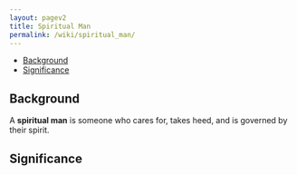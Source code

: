 ```yaml
---
layout: pagev2
title: Spiritual Man
permalink: /wiki/spiritual_man/
---
```

- [Background](#background)
- [Significance](#significance)

## Background

A **spiritual man** is someone who cares for, takes heed, and is governed by their spirit.

## Significance
